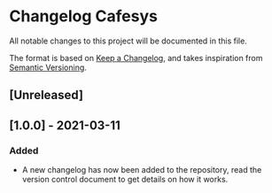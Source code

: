 # Changelog Cafesys

All notable changes to this project will be documented in this file.

The format is based on [Keep a Changelog](https://keepachangelog.com/en/1.0.0/),
and takes inspiration from [Semantic Versioning](https://semver.org/spec/v2.0.0.html).
## [Unreleased]


## [1.0.0] - 2021-03-11
### Added
- A new changelog has now been added to the repository, read the version control document to get details on how it works.


